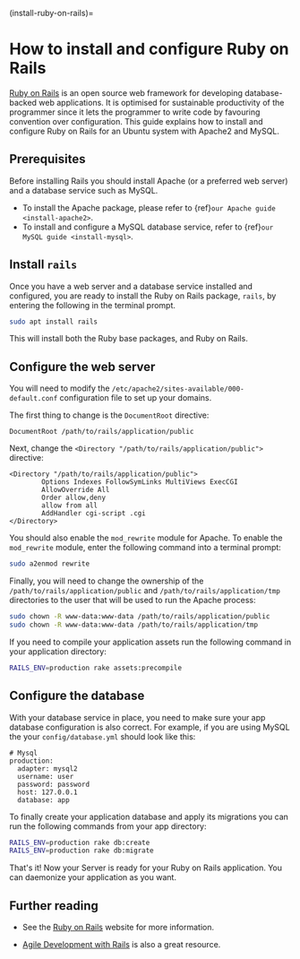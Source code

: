 (install-ruby-on-rails)=
# How to install and configure Ruby on Rails

[Ruby on Rails](https://rubyonrails.org/) is an open source web framework for developing database-backed web applications. It is optimised for sustainable productivity of the programmer since it lets the programmer to write code by favouring convention over configuration. This guide explains how to install and configure Ruby on Rails for an Ubuntu system with Apache2 and MySQL.

## Prerequisites

Before installing Rails you should install Apache (or a preferred web server) and a database service such as MySQL.

* To install the Apache package, please refer to {ref}`our Apache guide <install-apache2>`.
* To install and configure a MySQL database service, refer to {ref}`our MySQL guide <install-mysql>`.

## Install `rails`

Once you have a web server and a database service installed and configured, you are ready to install the Ruby on Rails package, `rails`, by entering the following in the terminal prompt.

```bash
sudo apt install rails
```

This will install both the Ruby base packages, and Ruby on Rails.

## Configure the web server

You will need to modify the `/etc/apache2/sites-available/000-default.conf` configuration file to set up your domains.

The first thing to change is the `DocumentRoot` directive:

```text
DocumentRoot /path/to/rails/application/public
```

Next, change the `<Directory "/path/to/rails/application/public">` directive:

```text
<Directory "/path/to/rails/application/public">
        Options Indexes FollowSymLinks MultiViews ExecCGI
        AllowOverride All
        Order allow,deny
        allow from all
        AddHandler cgi-script .cgi
</Directory>
```

You should also enable the `mod_rewrite` module for Apache. To enable the `mod_rewrite` module, enter the following command into a terminal prompt:

```bash
sudo a2enmod rewrite
```

Finally, you will need to change the ownership of the `/path/to/rails/application/public` and `/path/to/rails/application/tmp` directories to the user that will be used to run the Apache process:

```bash
sudo chown -R www-data:www-data /path/to/rails/application/public
sudo chown -R www-data:www-data /path/to/rails/application/tmp
```

If you need to compile your application assets run the following command in
your application directory:

```bash
RAILS_ENV=production rake assets:precompile
```

## Configure the database

With your database service in place, you need to make sure your app database configuration is also correct. For example, if you are using MySQL the your `config/database.yml` should look like this:

```text
# Mysql 
production:
  adapter: mysql2
  username: user
  password: password
  host: 127.0.0.1 
  database: app
```

To finally create your application database and apply its migrations you can run the following commands from your app directory:

```bash
RAILS_ENV=production rake db:create
RAILS_ENV=production rake db:migrate
```

That's it! Now your Server is ready for your Ruby on Rails application. You can daemonize your application as you want.

## Further reading

- See the [Ruby on Rails](http://rubyonrails.org/) website for more information.

- [Agile Development with Rails](https://pragprog.com/book/rails4/agile-web-development-with-rails-4) is also a great resource.
